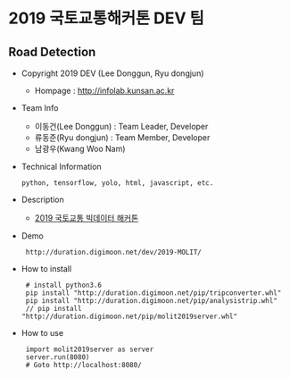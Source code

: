 # 2019 국토교통해커톤 DEV 팀
## Road Detection
 - Copyright 2019 DEV (Lee Donggun, Ryu dongjun)
   - Hompage : http://infolab.kunsan.ac.kr
   
 - Team Info
   - 이동건(Lee Donggun) : Team Leader, Developer
   - 류동준(Ryu dongjun) : Team Member, Developer
   - 남광우(Kwang Woo Nam)
 - Technical Information
   ```
   python, tensorflow, yolo, html, javascript, etc.
   ```
 - Description
   - [2019 국토교통 빅데이터 해커톤](https://www.onoffmix.com/event/175691)
 - Demo
   ```
    http://duration.digimoon.net/dev/2019-MOLIT/
   ```
 - How to install
   ```
    # install python3.6
    pip install "http://duration.digimoon.net/pip/tripconverter.whl"
    pip install "http://duration.digimoon.net/pip/analysistrip.whl"
    // pip install "http://duration.digimoon.net/pip/molit2019server.whl"
   ```
 - How to use
   ```
    import molit2019server as server
    server.run(8080)
    # Goto http://localhost:8080/
   ```